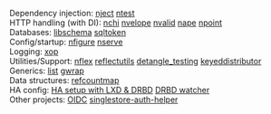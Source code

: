 Dependency injection:
 [nject](https://github.com/muir/nject)
 [ntest](https://github.com/memsql/ntest)  
HTTP handling (with DI):
 [nchi](https://github.com/muir/nchi)
 [nvelope](https://github.com/muir/nvelope)
 [nvalid](https://github.com/muir/nvalid)
 [nape](https://github.com/muir/nape)
 [npoint](https://github.com/muir/npoint)  
Databases:
 [libschema](https://github.com/muir/libschema)
 [sqltoken](https://github.com/muir/sqltoken)  
Config/startup:
 [nfigure](https://github.com/muir/nfigure)
 [nserve](https://github.com/muir/nserve)  
Logging:
 [xop](https://github.com/xoplog/xop-go)  
Utilities/Support:
 [nflex](https://github.com/muir/nflex)
 [reflectutils](https://github.com/muir/reflectutils)
 [detangle_testing](https://github.com/muir/detangle_testing)
 [keyeddistributor](https://github.com/memsql/keyeddistributor)   
Generics:
 [list](https://github.com/muir/list)
 [gwrap](https://github.com/muir/gwrap)   
Data structures:
 [refcountmap](https://github.com/memsql/refcountmap)   
HA config:
 [HA setup with LXD & DRBD](https://github.com/muir/drbd-lxd)
 [DRBD watcher](https://github.com/muir/drbd-watcher)   
Other projects:
 [OIDC](https://github.com/zitadel/oidc)
 [singlestore-auth-helper](https://github.com/memsql/singlestore-auth-helper)

